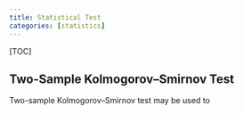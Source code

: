 ```yaml
---
title: Statistical Test
categories: [statistics]
---
```


[TOC]

## Two-Sample Kolmogorov–Smirnov Test

Two-sample Kolmogorov–Smirnov test may be used to 